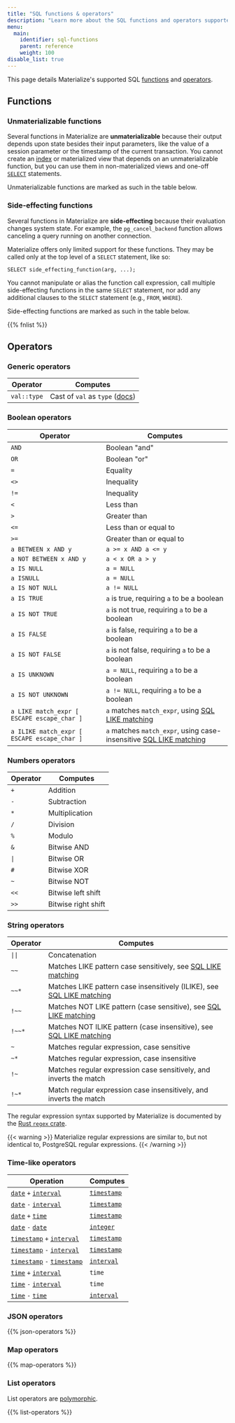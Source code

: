 ```yaml
---
title: "SQL functions & operators"
description: "Learn more about the SQL functions and operators supported in Materialize"
menu:
  main:
    identifier: sql-functions
    parent: reference
    weight: 100
disable_list: true
---
```


This page details Materialize's supported SQL [functions](#functions) and [operators](#operators).

## Functions

### Unmaterializable functions

Several functions in Materialize are **unmaterializable** because their output
depends upon state besides their input parameters, like the value of a session
parameter or the timestamp of the current transaction. You cannot create an
[index](/sql/create-index) or materialized view that depends on an
unmaterializable function, but you can use them in non-materialized views and
one-off [`SELECT`](/sql/select) statements.

Unmaterializable functions are marked as such in the table below.

### Side-effecting functions

Several functions in Materialize are **side-effecting** because their evaluation
changes system state. For example, the `pg_cancel_backend` function allows
canceling a query running on another connection.

Materialize offers only limited support for these functions. They may be called
only at the top level of a `SELECT` statement, like so:

```mzsql
SELECT side_effecting_function(arg, ...);
```

You cannot manipulate or alias the function call expression, call multiple
side-effecting functions in the same `SELECT` statement, nor add any additional
clauses to the `SELECT` statement (e.g., `FROM`, `WHERE`).

Side-effecting functions are marked as such in the table below.

{{% fnlist %}}

## Operators

### Generic operators

Operator | Computes
---------|---------
`val::type` | Cast of `val` as `type` ([docs](cast))

### Boolean operators

Operator | Computes
---------|---------
`AND` | Boolean "and"
`OR` | Boolean "or"
`=` | Equality
`<>` | Inequality
`!=` | Inequality
`<` | Less than
`>` | Greater than
`<=` | Less than or equal to
`>=` | Greater than or equal to
`a BETWEEN x AND y` | `a >= x AND a <= y`
`a NOT BETWEEN x AND y` | `a < x OR a > y`
`a IS NULL` | `a = NULL`
`a ISNULL` | `a = NULL`
`a IS NOT NULL` | `a != NULL`
`a IS TRUE` | `a` is true, requiring `a` to be a boolean
`a IS NOT TRUE` | `a` is not true, requiring `a` to be a boolean
`a IS FALSE` | `a` is false, requiring `a` to be a boolean
`a IS NOT FALSE` | `a` is not false, requiring `a` to be a boolean
`a IS UNKNOWN` | `a = NULL`, requiring `a` to be a boolean
`a IS NOT UNKNOWN` | `a != NULL`, requiring `a` to be a boolean
`a LIKE match_expr [ ESCAPE escape_char ]` | `a` matches `match_expr`, using [SQL LIKE matching](https://www.postgresql.org/docs/13/functions-matching.html#FUNCTIONS-LIKE)
`a ILIKE match_expr [ ESCAPE escape_char ]` | `a` matches `match_expr`, using case-insensitive [SQL LIKE matching](https://www.postgresql.org/docs/13/functions-matching.html#FUNCTIONS-LIKE)

### Numbers operators

Operator | Computes
---------|---------
`+` | Addition
`-` | Subtraction
`*` | Multiplication
`/` | Division
`%` | Modulo
`&` | Bitwise AND
<code>&vert;</code> | Bitwise OR
`#` | Bitwise XOR
`~` | Bitwise NOT
`<<`| Bitwise left shift
`>>`| Bitwise right shift

### String operators

Operator | Computes
---------|---------
<code>&vert;&vert;</code> | Concatenation
`~~` | Matches LIKE pattern case sensitively, see [SQL LIKE matching](https://www.postgresql.org/docs/13/functions-matching.html#FUNCTIONS-LIKE)
`~~*` | Matches LIKE pattern case insensitively (ILIKE), see [SQL LIKE matching](https://www.postgresql.org/docs/13/functions-matching.html#FUNCTIONS-LIKE)
`!~~` | Matches NOT LIKE pattern (case sensitive), see [SQL LIKE matching](https://www.postgresql.org/docs/13/functions-matching.html#FUNCTIONS-LIKE)
`!~~*` | Matches NOT ILIKE pattern (case insensitive), see [SQL LIKE matching](https://www.postgresql.org/docs/13/functions-matching.html#FUNCTIONS-LIKE)
`~` | Matches regular expression, case sensitive
`~*` | Matches regular expression, case insensitive
`!~` | Matches regular expression case sensitively, and inverts the match
`!~*` | Match regular expression case insensitively, and inverts the match

The regular expression syntax supported by Materialize is documented by the
[Rust `regex` crate](https://docs.rs/regex/*/#syntax).

{{< warning >}}
Materialize regular expressions are similar to, but not identical to, PostgreSQL
regular expressions.
{{< /warning >}}

### Time-like operators

Operation | Computes
----------|------------
[`date`](../types/date) `+` [`interval`](../types/interval) | [`timestamp`](../types/timestamp)
[`date`](../types/date) `-` [`interval`](../types/interval) | [`timestamp`](../types/timestamp)
[`date`](../types/date) `+` [`time`](../types/time) | [`timestamp`](../types/timestamp)
[`date`](../types/date) `-` [`date`](../types/date) | [`integer`](../types/integer)
[`timestamp`](../types/timestamp) `+` [`interval`](../types/interval) | [`timestamp`](../types/timestamp)
[`timestamp`](../types/timestamp) `-` [`interval`](../types/interval) | [`timestamp`](../types/timestamp)
[`timestamp`](../types/timestamp) `-` [`timestamp`](../types/timestamp) | [`interval`](../types/interval)
[`time`](../types/time) `+` [`interval`](../types/interval) | `time`
[`time`](../types/time) `-` [`interval`](../types/interval) | `time`
[`time`](../types/time) `-` [`time`](../types/time) | [`interval`](../types/interval)

### JSON operators

{{% json-operators %}}

### Map operators

{{% map-operators %}}

### List operators

List operators are [polymorphic](../types/list/#polymorphism).

{{% list-operators %}}
